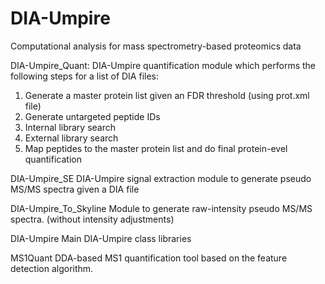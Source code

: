# DIA-Umpire
Computational analysis for mass spectrometry-based proteomics data

DIA-Umpire_Quant: 
DIA-Umpire quantification module which performs the following steps for a list of DIA files:
1. Generate a master protein list given an FDR threshold (using prot.xml file)
2. Generate untargeted peptide IDs
3. Internal library search
4. External library search
5. Map peptides to the master protein list and do final protein-evel quantification

DIA-Umpire_SE
DIA-Umpire signal extraction module to generate pseudo MS/MS spectra given a DIA file

DIA-Umpire_To_Skyline
Module to generate raw-intensity pseudo MS/MS spectra. (without intensity adjustments) 

DIA-Umpire
Main DIA-Umpire class libraries

MS1Quant
DDA-based MS1 quantification tool based on the feature detection algorithm. 
